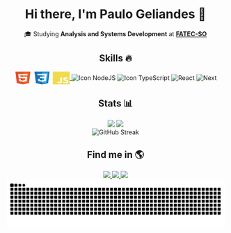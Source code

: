 <div align="center">
  <h1>Hi there, I'm Paulo Geliandes 👋</h1>
  
  🎓 Studying **Analysis and Systems Development** at **[FATEC-SO](http://www.fatecsorocaba.edu.br/)**

</div>

<h2 align="center">Skills 🔥</h2>
<div align="center">
  <a target="_blank" style="text-decoration: none;" href="https://developer.mozilla.org/pt-BR/docs/Web/HTML">
    <img align="center" alt="Icon HTML" height="30" width="40" src="https://raw.githubusercontent.com/devicons/devicon/master/icons/html5/html5-original.svg"/>
  </a>
  <a target="_blank" style="text-decoration: none;" href="https://developer.mozilla.org/pt-BR/docs/Web/CSS">
    <img align="center" alt="Icon CSS" height="30" width="40" src="https://raw.githubusercontent.com/devicons/devicon/master/icons/css3/css3-original.svg"/>
  </a>
  <a target="_blank" href="https://developer.mozilla.org/pt-BR/docs/Web/JavaScript">
    <img align="center" alt="Icon JavaScript" height="30" width="40" src="https://raw.githubusercontent.com/devicons/devicon/master/icons/javascript/javascript-plain.svg"/>
   </a>
  <a target="_blank" style="text-decoration: none;" href="https://nodejs.org/pt-br/docs/">
    <img align="center" alt="Icon NodeJS" height="32" width="40" src="https://cdn.jsdelivr.net/gh/devicons/devicon@latest/icons/nodejs/nodejs-original.svg"/>
  </a>
  <a target="_blank" style="text-decoration: none;" href="https://www.typescriptlang.org/docs/">
    <img align="center" alt="Icon TypeScript" height="32" width="40" src="https://cdn.jsdelivr.net/gh/devicons/devicon/icons/typescript/typescript-original.svg"/>
  </a>
  <a target="_blank" style="text-decoration: none;" href="https://pt-br.react.dev/">
    <img align="center" alt="React" height="32" width="40" src="https://cdn.jsdelivr.net/gh/devicons/devicon/icons/react/react-original-wordmark.svg" />
  </a>
  <a target="_blank" style="text-decoration: none;" href="https://nextjs.org/">
    <img align="center" alt="Next" height="32" width="40" src="https://cdn.jsdelivr.net/gh/devicons/devicon@latest/icons/nextjs/nextjs-original.svg" />
  </a>
 </div>
 
<h2 align="center">Stats 📊</h2>
<div align="center">
  <img height="180px" src="https://github-readme-stats.vercel.app/api?username=Geliandes&show_icons=true&theme=dark&include_all_commits=true&count_private=true"/>
  <img height="180px" src="https://github-readme-stats.vercel.app/api/top-langs/?username=Geliandes&layout=compact&langs_count=7&theme=dark"/>
</div>

<div align="center">
  <img src="https://github-readme-streak-stats.herokuapp.com/?user=Geliandes&theme=dark" alt="GitHub Streak"/>
</div>

<h2 align="center">Find me in 🌎</h2>
<div align="center">
  <a href="https://www.linkedin.com/in/paulo-geliandes/" target="_blank">
    <img src="https://img.shields.io/badge/-LinkedIn-%230077B5?style=for-the-badge&logo=linkedin&logoColor=white" target="_blank">
  </a>
  <a href="mailto:geliandes@gmail.com">
    <img src="https://img.shields.io/badge/-Gmail-%23333?style=for-the-badge&logo=gmail&logoColor=white" target="_blank">
  </a>
  <a href="https://www.instagram.com/geliandes/" target="_blank">
    <img src="https://img.shields.io/badge/-Instagram-%23E4405F?style=for-the-badge&logo=instagram&logoColor=white" target="_blank">
  </a>
</div>

<div align="center">
  <img src="https://raw.githubusercontent.com/Geliandes/Geliandes/output/snake.svg" alt="Snake animation"/>
</div>
